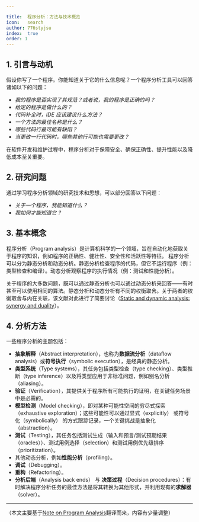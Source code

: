 ```yaml
---

title:  程序分析：方法与技术概览
icon:   search
author: 776styjsu
index:  true
order: 1
---
```


<Catalog />

## 1. 引言与动机
假设你写了一个程序。你能知道关于它的什么信息呢？一个程序分析工具可以回答诸如以下的问题：

- *我的程序是否实现了其规范？或者说，我的程序是正确的吗？*
- *给定的程序是做什么的？*
- *代码补全时，IDE 应该建议什么方法？*
- *一个方法的最佳名称是什么？*
- *哪些代码行最可能有缺陷？*
- *当更改一行代码时，哪些其他行可能也需要更改？*

在软件开发和维护过程中，程序分析对于保障安全、确保正确性、提升性能以及降低成本至关重要。

## 2. 研究问题
通过学习程序分析领域的研究技术和思想，可以部分回答以下问题：

- *关于一个程序，我能知道什么？*
- *我如何才能知道它？*

## 3. 基本概念

程序分析（Program analysis）是计算机科学的一个领域，旨在自动化地获取关于程序的知识，例如程序的正确性、健壮性、安全性和活跃性等特征。
程序分析可以分为静态分析和动态分析。静态分析检查程序的代码，但它不运行程序（例：类型检查和编译）。动态分析观察程序的执行情况（例：测试和性能分析）。

关于程序的大多数问题，既可以通过静态分析也可以通过动态分析来回答——有时甚至可以使用相同的算法。静态分析和动态分析有不同的权衡取舍。关于两者的权衡取舍与内在关联，该文献对此进行了简要讨论（[Static and dynamic analysis: synergy and duality](https://homes.cs.washington.edu/~mernst/pubs/staticdynamic-woda2003.pdf)）。

## 4. 分析方法
一些程序分析的主题包括：
- **抽象解释**（Abstract interpretation），也称为**数据流分析**（dataflow analysis）或**符号执行**（symbolic execution），是经典的静态分析。
- **类型系统**（Type systems），其任务包括类型检查（type checking）、类型推断（type inference）以及将类型应用于非标准问题，例如别名分析（aliasing）。
- **验证**（Verification），其提供关于程序所有可能执行的证明，在关键任务场景中是必需的。
- **模型检测**（Model checking），即对某种可能性空间的穷尽式探索（exhaustive exploration）；这些可能性可以通过显式（explicitly） 或符号化（symbolically） 的方式跟踪记录，一个关键挑战是抽象化（abstraction）。
- **测试**（Testing），其任务包括测试生成（输入和预言/测试预期结果（oracles））、测试用例选择（selection）和测试用例优先级排序（prioritization）。
- 其他动态分析，例如**性能分析**（profiling）。
- **调试**（Debugging）。
- **重构**（Refactoring）。
- **分析后端**（Analysis back ends） 与 **决策过程**（Decision procedures）：有时解决程序分析任务的最佳方法是将其转换为其他形式，并利用现有的**求解器**（solver）。

---
（本文主要基于[Note on Program Analysis](https://homes.cs.washington.edu/~mernst/pubs/program-analysis-book.pdf)翻译而来，内容有少量调整）